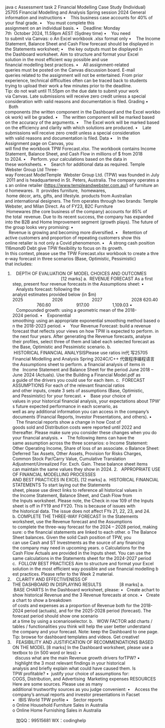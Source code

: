 java c
Assessment task 2
Financial Modelling Case Study (Individual)
25705 Financial Modelling and Analysis
Spring session 2024
General information and instructions
•    This business case accounts for 40% of your final grade.
•    You must complete this assignment on an individual basis.
•    Deadline: Monday 7th  October 2024, 11.59pm AEST (Sydney time)
•    You need to submit via Canvas:
o An Excel workbook
.xlsx format only
•    The Income Statement, Balance Sheet and Cash Flow forecast should be displayed in the Statements worksheet;
•    the key outputs must be displayed in the Dashboard worksheet.
Aim to structure and format your Excel solution in the most efficient way possible and use financial modelling best practices.
•    All assignment-related queries must be posted on the Canvas discussion board. E-mail queries related to the assignment will not be entertained.
From prior experience, technical difficulties often can be traced back to students trying to upload their work a few minutes prior to the deadline. Tip: do not wait until 11.55pm on the due date to submit your work via Canvas. Late submissions will receive zero credit unless a special consideration with valid reasons and documentation is filed.
Grading
•    Both components (the written component in the Dashboard and the Excel workbook work) will be graded.
•    The written component will be marked based on the accuracy of the arguments.
•    The Excel work will be marked based on the efficiency and clarity with which solutions are produced.
•    Late submissions will receive zero credit unless a special consideration with valid reasons and documentation is filed.
Data
•    In the Assignment page on Canvas, you will find the workbook TPW Forecast.xlsx. The
workbook contains Income Statement, Balance Sheet, and Cash Flow in millions of $ from 2018 to 2024.
•    Perform. your calculations based on the data in these worksheets.
•    Search for additional data as required.
Temple  Webster Group Ltd
Three-way Forecast ModelTemple  Webster Group Ltd. (TPW) was founded in July 2011 and is headquartered in St. Peters, Australia. The company operates as an online retailer (https://www.templeandwebster.com.au/) of furniture and homewares.  It  provides furniture,  homewares,  home décor, arts, gifts, and lifestyle. products from Australian and international designers. The firm operates through two brands: Temple  Webster, and Milan Direct.
As of FY23, B2C Furniture  Homewares (the core business of the company) accounts for 85% of the total  revenue. Due to its recent success, the company has expanded into the B2B and Home
Improvement segment (growth plays).
The future of the group looks very promising:
•    Revenue is growing and becoming more diversified.
•    Retention of active customers and proportion of repeating customers show this online retailer is not only a Covid phenomenon.
•    A strong cash position $116m and $0 Debt give TPW flexibility to focus on its growth.
In this context, please use the TPW Forecast.xlsx workbook to create a three-way forecast in three scenarios (Base, Optimistic, Pessimistic) that includes:
1.    DEPTH OF EVALUATION OF MODEL CHOICES AND OUTCOMES                                         [12 marks]
a.  REVENUE FORECAST
As a first step, present four revenue forecasts in the Assumptions sheet:
•    Analysts forecast: following the analyst estimates provided below (in $m) 
2025                        2026                        2027                        2028
620.40                     760.60                     917.00                   1,109.03
•    Compounded growth: using a geometric mean of the 2018-2024 period.
•    Exponential smoothing: using an appropriate exponential smoothing method based on the 2018-2023 period.
•    Your Revenue Forecast: build a revenue forecast that reflects your views on how TPW is expected to perform. in the next four years.
After generating the Revenue forecasts, analyse their profiles, select three of them and label each selected forecast as the Base, Optimistic and Pessimistic scenario.
b.  HISTORICAL FINANCIAL ANALYSISPlease use ratios in代 写25705 Financial Modelling and Analysis Spring 2024C/C++
代做程序编程语言 the Assumptions sheet to perform. a financial analysis of items in the   Income Statement and Balance Sheet for the period June 2018 – June 2024 (Actuals). Use the Building a Financial Model.pdf as a guide of the drivers you could use for each item.
c.  FORECAST ASSUMPTIONS
For each of the relevant financial ratios and other inputs, create 3 sets of assumptions (Base, Optimistic, and Pessimistic) for your forecast.
•    Base your choice of values in your historical financial analysis, your expectations about TPW’s future expected performance in each scenario, as well as any additional information you can access in the company’s documents (Financial Reports, Investor Presentations, and others).
•    The financial reports show a change in how Cost of goods sold and Distribution costs
were reported until 2022 and thereafter. Please make sure you consider these changes when you do your financial analysis.
•    The following items can have the same assumption across the three scenarios:
o Income Statement:
Other Operating Income,
Share of loss of an associate.
o Balance Sheet:
Deferred Tax Assets,
Other Assets,
Provision for Risks  Charges,
Common Stock Par/Carry Value,
Cumulative Translation Adjustment/Unrealized For. Exch. Gain.
These balance sheet items can maintain the same values they show in 2024.
2.   APPROPRIATE USE OF FINANCIAL MODELLING PROCESSES AND BEST PRACTICES IN EXCEL [12
marks]
a.  HISTORICAL FINANCIAL STATEMENTS
To start laying out the Statements sheet, please use direct links to reference all historical values in the Income Statement, Balance Sheet, and Cash Flow from the Inputs worksheet.
Please note, the Check in row 109 of the Inputs sheet is off in FY19 and FY20. This is because of issues with the historical data. The issue does not affect FYs 21, 22, 23, and 24.
b. COMPLETE THE THREE-WAY FORECAST
In the Statements worksheet, use the Revenue forecast and the Assumptions to complete the three-way forecast for the 2024 – 2028 period, making sure:
o the financial statements are linked to each other.
o The Balance Sheet balances.
Given the solid Cash position of TPW, you can use Cash and ST Investments as the source of any financing the company may need in upcoming years.
o Calculations for the Cash Flow Actuals are provided in the Inputs sheet. You can use the same calculations in the Statements sheet for the 2024-2027 period
c.  FOLLOW BEST PRACTICES
Aim to structure and format your Excel solution in the most efficient way possible and use financial modelling best practices. Please refer to the Week 2 material.
3.    CLARITY AND EFFECTIVENESS OF THE DASHBOARD IN DISPLAYING RESULTS               [8 marks]
a.  BASE CHARTS
In the Dashboard worksheet, please:
•   Create achart to show historical Revenue and the 3 Revenue forecasts at once.
•   Create a chart to show a breakdown of costs and expenses as a proportion of Revenue both for the 2018-2024 period (actuals), and for the 2025-2028 period (forecast). The forecast period should show one scenario at a time by using a scenarioselector.
b.   WOW FACTOR
add charts / tables / functionalities you think will help the user better understand the company and your forecast.
Note: keep the Dashboard to one page.
Tip: browse for dashboard templates and videos. Get creative!
4.    FEASIBILITY AND JUSTIFICATION OF RECOMMENDATIONS BASED ON THE MODEL [8 marks]
In the Dashboard worksheet, please use a textbox to (in 500 word or less):
•   discuss what are the main Revenue growth drivers forTPW?
•   highlight the 3 most relevant findings in your historical analysis and briefly explain what could have caused them. Is TPW profitable?
•  justify your choice of assumptions for: COGS, Distribution, and Advertising  Marketing expenses
RESOURCES
Here are some sources. Please use as many additional trustworthy sources as you judge convenient:
•    Access the company’s annual reports and investor presentations in Facset
•   IBIS World TPW profile
•    Sector reports
o Online Household Furniture Sales in Australia
o Online Home Furnishing Sales in Australia



         
加QQ：99515681  WX：codinghelp
